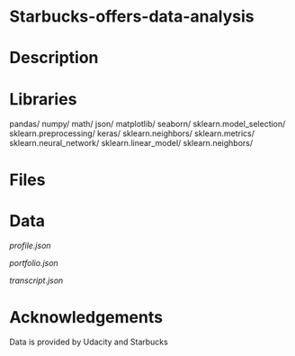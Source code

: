 # Starbucks-offers-data-analysis

# Description

# Libraries

pandas/
numpy/
math/
json/
matplotlib/
seaborn/
sklearn.model_selection/
sklearn.preprocessing/
keras/
sklearn.neighbors/
sklearn.metrics/
sklearn.neural_network/
sklearn.linear_model/
sklearn.neighbors/

# Files


# Data

*profile.json*

*portfolio.json*

*transcript.json*



# Acknowledgements

Data is provided by Udacity and Starbucks
